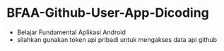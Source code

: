 # BFAA-Github-User-App-Dicoding
* Belajar Fundamental Aplikasi Android 
* silahkan gunakan token api pribadi untuk mengakses data api github
